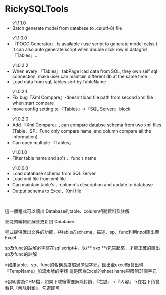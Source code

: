 # RickySQLTools
   
  <ul><a>v1.1.1.0</a>
    <li> Batch generate model from database to .cs(utf-8) file
  </ul>   
   
  <ul><a>v1.1.0.0</a>
    <li> 『POCO Generator』 is available ( use script to generate model calss )
          <br/>
          It can also auto generate script when double click row in datagrid 『Tables』..
  </ul>   
  
  <ul><a>v1.0.2.2</a>
    <li> When every 『Tables』 tabPage load data from SQL, they own self sql connection, make user can maintain different db at the same time
    <li> Load data from sql, tables sort by TableName
  </ul>   
  
  <ul><a>v1.0.2.1</a>
    <li> Fix bug『Xml Compare』-doesn't load file path from second xml file when start compare
    <li> move config setting to 『Tables』→『SQL Server』 block
  </ul>      
  
  <ul><a>v1.0.2.0</a>
    <li> Add 『Xml Compare』, can compare databse schema from two xml files 
         </br>(Table、SP、Func only compare name, and column compare all the information)</li>
    <li> Can open multiple 『Tables』</li>
  </ul>
  
  <ul><a>v1.0.1.0</a>
    <li> Filter table name and sp's 、func's name</li>
  </ul>
  <ul><a>v1.0.0.0</a>
    <li> Load database schema from SQL Server</li>
    <li> Load xml file from xml file</li>
    <li> Can maintain table's 、column's description and update to database</li>
    <li> Output schema to Excel、Xml file</li>
  </ul>

  <br/>
  
  這一個程式可以讀出 Database的table、column相關資料及註解
  
  並能夠編輯註解並更新回 Database
  
  程式提供匯出文件的功能，將table的schema、描述、sp、func利用npoi匯出至Excel
  
  sp及func的註解必需寫在sql script中，以/** xxx **/包夾起來，才能正確的匯出sp及func的註解
  
  ※如果table、sp、func的名稱長度超過31個字元，匯出至excel後會出現『TempName』加流水號的字樣
   這是因為Excel的sheet name只限制31個字元
  
  ※說明書為CHM檔，如果下載後需要解除封鎖，『右鍵』→『內容』→在右下角會看見『解除封鎖』，勾選即可
  
